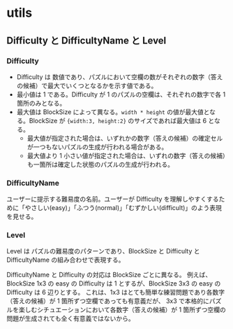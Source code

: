 # utils

## Difficulty と DifficultyName と Level

### Difficulty

- Difficulty は 数値であり、パズルにおいて空欄の数がそれぞれの数字（答えの候補）で最大でいくつとなるかを示す値である。
- 最小値は 1 である。Difficulty が 1 のパズルの空欄は、それぞれの数字で各 1 箇所のみとなる。
- 最大値は BlockSize によって異なる。`width * height` の値が最大値となる。BlockSize が `{width:3, height:2}` のサイズであれば最大値は 6 となる。
  - 最大値が指定された場合は、いずれかの数字（答えの候補）の確定セルが一つもないパズルの生成が行われる場合がある。
  - 最大値より 1 小さい値が指定された場合は、いずれの数字（答えの候補）も一箇所は確定した状態のパズルの生成が行われる。

### DifficultyName

ユーザーに提示する難易度の名前。ユーザーが Difficulty を理解しやすくするために「やさしい(easy)」「ふつう(normal)」「むずかしい(difficult)」のよう表現を見せる。

### Level

Level は パズルの難易度のパターンであり、BlockSize と Difficulty と DifficultyName の組み合わせで表現する。

DifficultyName と Difficulty の対応は BlockSize ごとに異なる。
例えば、BlockSize 1x3 の easy の Difficulty は 1 とするが、BlockSize 3x3 の easy の Difficulty は 6 辺りとする。
これは、1x3 はとても簡単な練習問題であり各数字（答えの候補）が 1 箇所ずつ空欄であっても有意義だが、 3x3 で本格的にパズルを楽しむシチュエーションにおいて各数字（答えの候補）が 1 箇所ずつ空欄の問題が生成されても全く有意義ではないから。
